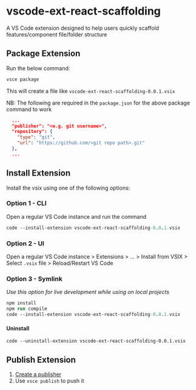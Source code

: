 # vscode-ext-react-scaffolding

A VS Code extension designed to help users quickly scaffold features/component file/folder structure

## Package Extension

Run the below command:

```ps
vsce package
```

This will create a file like `vscode-ext-react-scaffolding-0.0.1.vsix`

NB: The following are required in the `package.json` for the above package command to work

```json
  ...
  "publisher": "<e.g. git username>",
  "repository": {
    "type": "git",
    "url": "https://github.com/<git repo path>.git"
  },
  ...
```

## Install Extension

Install the vsix using one of the following options:

### Option 1 - CLI

Open a regular VS Code instance and run the command

```ps
code --install-extension vscode-ext-react-scaffolding-0.0.1.vsix
```

### Option 2 - UI

Open a regular VS Code instance > Extensions > ... > Install from VSIX > Select `.vsix` file > Reload/Restart VS Code

### Option 3 - Symlink

_Use this option for live development while using on local projects_

```ps
npm install
npm run compile
code --install-extension vscode-ext-react-scaffolding-0.0.1.vsix
```

#### Uninstall

```
code --uninstall-extension vscode-ext-react-scaffolding-0.0.1.vsix
```

## Publish Extension

1. [Create a publisher](https://code.visualstudio.com/api/working-with-extensions/publishing-extension)
2. Use `vsce publish` to push it
